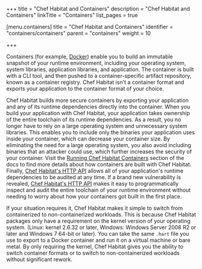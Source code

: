 +++
title = "Chef Habitat and Containers"
description = "Chef Habitat and Containers"
linkTitle = "Containers"
list_pages = true

[menu.containers]
    title = "Chef Habitat and Containers"
    identifier = "containers/containers"
    parent = "containers"
    weight = 10

+++

Containers (for example, [Docker](https://www.docker.com/)) enable you to build an immutable snapshot of your runtime environment, including your operating system, system libraries, application libraries, and application. The container is built with a CLI tool, and then pushed to a container-specific artifact repository, known as a container registry. Chef Habitat isn't a container format and exports your application to the container format of your choice.

Chef Habitat builds more secure containers by exporting your application and any of its runtime dependencies directly into the container.
When you build your application with Chef Habitat, your application takes ownership of the entire toolchain of its runtime dependencies.
As a result, you no longer have to rely on a large operating system and unnecessary system libraries.
This enables you to include only the binaries your application uses inside your container, which can decrease your container size.
By eliminating the need for a large operating system, you also avoid including binaries that an attacker could use, which further increases the security of your container.
Visit the [Running Chef Habitat Containers](running_habitat_linux_containers) section of the docs to find more details about how containers are built with Chef Habitat.
Finally, [Chef Habitat's HTTP API](monitor_services) allows all of your application's runtime dependencies to be audited at any time.
If a brand new vulnerability is revealed, [Chef Habitat's HTTP API](monitor_services) makes it easy to programmatically inspect and audit the entire toolchain of your runtime environment without needing to worry about how your containers got built in the first place.

If your situation requires it, Chef Habitat makes it simple to switch from containerized to non-containerized workloads. This is because Chef Habitat packages only have a requirement on the kernel version of your operating system. (Linux: kernel 2.6.32 or later, Windows: Windows Server 2008 R2 or later and Windows 7 64-bit or later). You can take the same `.hart` file you use to export to a Docker container and run it on a virtual machine or bare metal. By only requiring the kernel, Chef Habitat gives you the ability to switch container formats or to switch to non-containerized workloads without significant rework.
